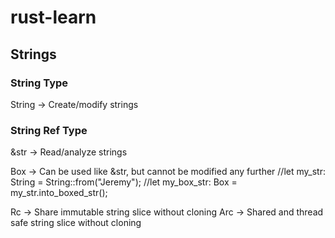 # rust-learn

## Strings

### String Type

String -> Create/modify strings


### String Ref Type

&str -> Read/analyze strings

Box<str> -> Can be used like &str, but cannot be modified any further
//let my_str: String = String::from("Jeremy");
//let my_box_str: Box<str> = my_str.into_boxed_str();

Rc<str> -> Share immutable string slice without cloning
Arc<str> -> Shared and thread safe string slice without cloning



